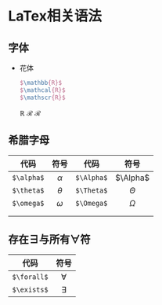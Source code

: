 # LaTex相关语法

## 字体

- 花体

  ```latex
  $\mathbb{R}$
  $\mathcal{R}$
  $\mathscr{R}$
  ```

  $\mathbb{R}$
  $\mathcal{R}$
  $\mathscr{R}$

  

## 希腊字母

|    代码    |   符号   |    代码    |   符号   |
| :--------: | :------: | :--------: | :------: |
| `$\alpha$` | $\alpha$ | `$\Alpha$` | $\Alpha$ |
| `$\theta$` | $\theta$ | `$\Theta$` | $\Theta$ |
| `$\omega$` | $\omega$ | `$\Omega$` | $\Omega$ |
|            |          |            |          |
|            |          |            |          |

## 存在$\exists$与所有$\forall$符

|    代码     |   符号    |
| :---------: | :-------: |
| `$\forall$` | $\forall$ |
| `$\exists$` | $\exists$ |

